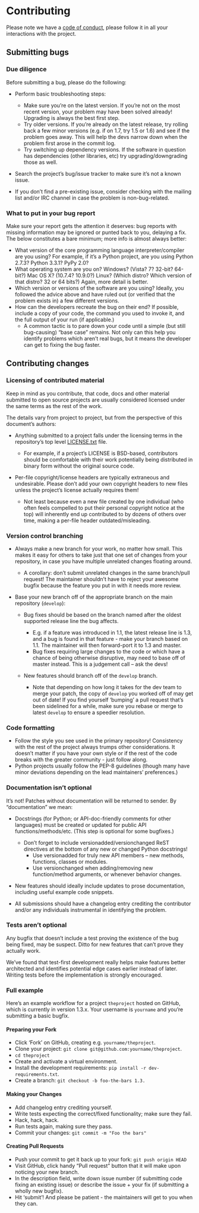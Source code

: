# Contributing

Please note we have a [code of conduct](CODE_OF_CONDUCT.md), please follow it in
all your interactions with the project.

## Submitting bugs

### Due diligence

Before submitting a bug, please do the following:

- Perform basic troubleshooting steps:
  - Make sure you’re on the latest version. If you’re not on the most recent
    version, your problem may have been solved already! Upgrading is always the
    best first step.
  - Try older versions. If you’re already on the latest release, try rolling
    back a few minor versions (e.g. if on 1.7, try 1.5 or 1.6) and see if the
    problem goes away. This will help the devs narrow down when the problem
    first arose in the commit log.
  - Try switching up dependency versions. If the software in question has
    dependencies (other libraries, etc) try upgrading/downgrading those as well.

- Search the project’s bug/issue tracker to make sure it’s not a known issue.
- If you don’t find a pre-existing issue, consider checking with the mailing
  list and/or IRC channel in case the problem is non-bug-related.

### What to put in your bug report

Make sure your report gets the attention it deserves: bug reports with missing
information may be ignored or punted back to you, delaying a fix. The below
constitutes a bare minimum; more info is almost always better:

- What version of the core programming language interpreter/compiler are you
  using? For example, if it’s a Python project, are you using Python 2.7.3?
  Python 3.3.1? PyPy 2.0?
- What operating system are you on? Windows? (Vista? 7? 32-bit? 64-bit?) Mac OS
  X? (10.7.4? 10.9.0?) Linux? (Which distro? Which version of that distro? 32 or
  64 bits?) Again, more detail is better.
- Which version or versions of the software are you using? Ideally, you followed
  the advice above and have ruled out (or verified that the problem exists in) a
  few different versions.
- How can the developers recreate the bug on their end? If possible, include a
  copy of your code, the command you used to invoke it, and the full output of
  your run (if applicable.)
  - A common tactic is to pare down your code until a simple (but still
    bug-causing) “base case” remains. Not only can this help you identify
    problems which aren’t real bugs, but it means the developer can get to
    fixing the bug faster.

## Contributing changes

### Licensing of contributed material

Keep in mind as you contribute, that code, docs and other material submitted to
open source projects are usually considered licensed under the same terms as the
rest of the work.

The details vary from project to project, but from the perspective of this
document’s authors:

- Anything submitted to a project falls under the licensing terms in the
  repository’s top level [LICENSE.txt](LICENSE.txt) file.
  - For example, if a project’s LICENSE is BSD-based, contributors should be
    comfortable with their work potentially being distributed in binary form
    without the original source code.

- Per-file copyright/license headers are typically extraneous and undesirable.
  Please don’t add your own copyright headers to new files unless the project’s
  license actually requires them!
  - Not least because even a new file created by one individual (who often feels
    compelled to put their personal copyright notice at the top) will inherently
    end up contributed to by dozens of others over time, making a per-file
    header outdated/misleading.

### Version control branching

- Always make a new branch for your work, no matter how small. This makes it
  easy for others to take just that one set of changes from your repository, in
  case you have multiple unrelated changes floating around.
  - A corollary: don’t submit unrelated changes in the same branch/pull request!
    The maintainer shouldn’t have to reject your awesome bugfix because the
    feature you put in with it needs more review.

- Base your new branch off of the appropriate branch on the main repository
  (`develop`):
  - Bug fixes should be based on the branch named after the oldest supported
    release line the bug affects.
    - E.g. if a feature was introduced in 1.1, the latest release line is 1.3,
      and a bug is found in that feature - make your branch based on 1.1. The
      maintainer will then forward-port it to 1.3 and master.
    - Bug fixes requiring large changes to the code or which have a chance of
      being otherwise disruptive, may need to base off of master instead. This
      is a judgement call – ask the devs!

  - New features should branch off of the `develop` branch.
    - Note that depending on how long it takes for the dev team to merge your
      patch, the copy of `develop` you worked off of may get out of date! If you
      find yourself ‘bumping’ a pull request that’s been sidelined for a while,
      make sure you rebase or merge to latest `develop` to ensure a speedier
      resolution.

### Code formatting

- Follow the style you see used in the primary repository! Consistency with the
  rest of the project always trumps other considerations. It doesn’t matter if
  you have your own style or if the rest of the code breaks with the greater
  community - just follow along.
- Python projects usually follow the PEP-8 guidelines (though many have minor
  deviations depending on the lead maintainers’ preferences.)

### Documentation isn’t optional

It’s not! Patches without documentation will be returned to sender. By
“documentation” we mean:

- Docstrings (for Python; or API-doc-friendly comments for other languages) must
  be created or updated for public API functions/methods/etc. (This step is
  optional for some bugfixes.)
  - Don’t forget to include versionadded/versionchanged ReST directives at the
    bottom of any new or changed Python docstrings!
    - Use versionadded for truly new API members – new methods, functions,
      classes or modules.
    - Use versionchanged when adding/removing new function/method arguments, or
      whenever behavior changes.

- New features should ideally include updates to prose documentation, including
  useful example code snippets.
- All submissions should have a changelog entry crediting the contributor and/or
  any individuals instrumental in identifying the problem.

### Tests aren’t optional

Any bugfix that doesn’t include a test proving the existence of the bug being
fixed, may be suspect. Ditto for new features that can’t prove they actually
work.

We’ve found that test-first development really helps make features better
architected and identifies potential edge cases earlier instead of later.
Writing tests before the implementation is strongly encouraged.

### Full example

Here’s an example workflow for a project `theproject` hosted on GitHub, which is
currently in version 1.3.x. Your username is `yourname` and you’re submitting a
basic bugfix.

#### Preparing your Fork

- Click ‘Fork’ on GitHub, creating e.g. `yourname/theproject`.
- Clone your project: `git clone git@github.com:yourname/theproject`.
- `cd theproject`
- Create and activate a virtual environment.
- Install the development requirements: `pip install -r dev-requirements.txt`.
- Create a branch: `git checkout -b foo-the-bars 1.3.`

#### Making your Changes

- Add changelog entry crediting yourself.
- Write tests expecting the correct/fixed functionality; make sure they fail.
- Hack, hack, hack.
- Run tests again, making sure they pass.
- Commit your changes: `git commit -m "Foo the bars"`

#### Creating Pull Requests

- Push your commit to get it back up to your fork: `git push origin HEAD`
- Visit GitHub, click handy “Pull request” button that it will make upon
  noticing your new branch.
- In the description field, write down issue number (if submitting code fixing
  an existing issue) or describe the issue + your fix (if submitting a wholly
  new bugfix).
- Hit ‘submit’! And please be patient - the maintainers will get to you when
  they can.
